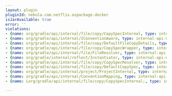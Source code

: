 ```yaml
---
layout: plugin
pluginId: nebula.com.netflix.ospackage.docker
isJarAvailable: true
error: ''
violations:
- {name: org/gradle/api/internal/file/copy/CopySpecInternal, type: internal-api-usage}
- {name: org/gradle/api/internal/IConventionAware, type: internal-api-usage}
- {name: org/gradle/api/internal/file/copy/DefaultFileCopyDetails, type: internal-api-usage}
- {name: org/gradle/api/internal/file/copy/CopySpecWrapper, type: internal-api-usage}
- {name: org/gradle/api/internal/file/FileResolver, type: internal-api-usage}
- {name: org/gradle/internal/reflect/Instantiator, type: internal-api-usage}
- {name: org/gradle/api/internal/file/copy/CopySpecResolver, type: internal-api-usage}
- {name: org/gradle/api/internal/file/copy/DefaultCopySpec, type: internal-api-usage}
- {name: org/gradle/api/internal/project/ProjectInternal, type: internal-api-usage}
- {name: org/gradle/api/internal/ConventionMapping, type: internal-api-usage}
- {name: Lorg/gradle/api/internal/file/copy/CopySpecInternal;, type: internal-api-usage}

---
```

